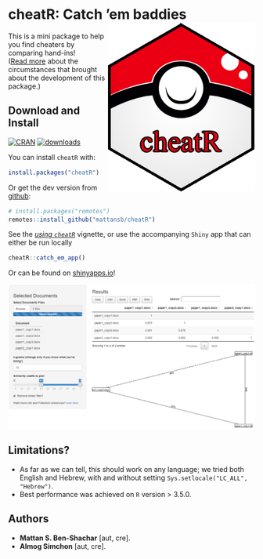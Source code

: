 
<!-- README.md is generated from README.Rmd. Please edit that file -->

# cheatR: Catch ’em baddies <img src="man/figures/cheatRball.png" align="right" height="345" width="300"/>

This is a mini package to help you find cheaters by comparing
hand-ins\!  
([Read
more](https://shouldbewriting.netlify.com/posts/2018-07-29-cheatr/)
about the circumstances that brought about the development of this
package.)

## Download and Install

[![CRAN](http://www.r-pkg.org/badges/version/cheatR)](https://cran.r-project.org/package=cheatR)
[![downloads](http://cranlogs.r-pkg.org/badges/cheatR)](https://cran.r-project.org/package=cheatR)

You can install `cheatR` with:

``` r
install.packages("cheatR")
```

Or get the dev version from
[github](https://github.com/mattansb/cheatR):

``` r
# install.packages("remotes")
remotes::install_github("mattansb/cheatR")
```

See the [*using
`cheatR`*](https://mattansb.github.io/cheatR/articles/using-cheatR.html)
vignette, or use the accompanying `Shiny` app that can either be run
locally

``` r
cheatR::catch_em_app()
```

Or can be found on
[shinyapps.io](https://almogsi.shinyapps.io/cheatR/)\!

<img src="man/figures/shiny_app.PNG" align="center"/>

## Limitations?

  - As far as we can tell, this should work on any language; we tried
    both English and Hebrew, with and without setting
    `Sys.setlocale("LC_ALL", "Hebrew")`.  
  - Best performance was achieved on `R` version \> 3.5.0.

## Authors

  - **Mattan S. Ben-Shachar** \[aut, cre\].
  - **Almog Simchon** \[aut, cre\].
